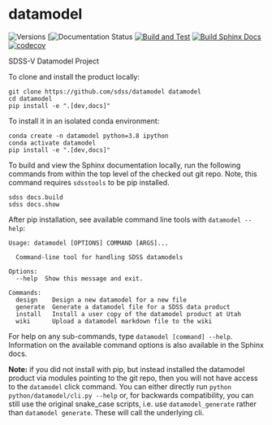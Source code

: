 # datamodel

![Versions](https://img.shields.io/badge/python->3.7-blue)
[![Documentation Status](https://internal.sdss.org/docs/datamodel/latest/)
[![Build and Test](https://github.com/sdss/datamodel/actions/workflows/build.yml/badge.svg)](https://github.com/sdss/datamodel/actions/workflows/build.yml)
[![Build Sphinx Docs](https://github.com/sdss/datamodel/actions/workflows/sphinx.yml/badge.svg)](https://github.com/sdss/datamodel/actions/workflows/sphinx.yml)
[![codecov](https://codecov.io/gh/sdss/datamodel/branch/main/graph/badge.svg)](https://codecov.io/gh/sdss/datamodel)

SDSS-V Datamodel Project


To clone and install the product locally:

```
git clone https://github.com/sdss/datamodel datamodel
cd datamodel
pip install -e ".[dev,docs]"

```

To install it in an isolated conda environment:
```
conda create -n datamodel python=3.8 ipython
conda activate datamodel
pip install -e ".[dev,docs]"
```

To build and view the Sphinx documentation locally, run the following commands from within the top level of the checked out git repo.  Note, this command requires `sdsstools` to be pip installed.
```
sdss docs.build
sdss docs.show
```

After pip installation, see available command line tools with `datamodel --help`:

```
Usage: datamodel [OPTIONS] COMMAND [ARGS]...

  Command-line tool for handling SDSS datamodels

Options:
  --help  Show this message and exit.

Commands:
  design    Design a new datamodel for a new file
  generate  Generate a datamodel file for a SDSS data product
  install   Install a user copy of the datamodel product at Utah
  wiki      Upload a datamodel markdown file to the wiki
```

For help on any sub-commands, type `datamodel [command] --help`.  Information on the available command options is also available in the Sphinx docs.

**Note:**  if you did not install with pip, but instead installed the datamodel product via modules pointing to the git repo, then you will not have access to the ``datamodel`` click command.  You can either directly run `python python/datamodel/cli.py --help` or, for
backwards compatibility, you can still use the original snake_case scripts,
i.e. use ``datamodel_generate`` rather than ``datamodel generate``.  These will call the underlying cli.
